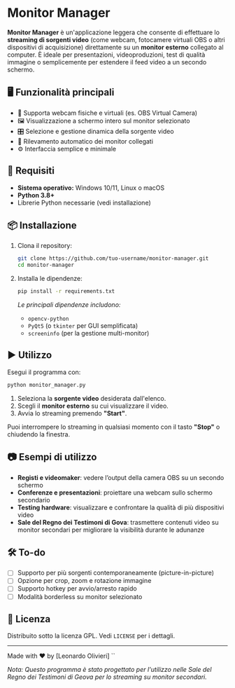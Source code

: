 # Monitor Manager

**Monitor Manager** è un'applicazione leggera che consente di effettuare lo **streaming di sorgenti video** (come webcam, fotocamere virtuali OBS o altri dispositivi di acquisizione) direttamente su un **monitor esterno** collegato al computer. È ideale per presentazioni, videoproduzioni, test di qualità immagine o semplicemente per estendere il feed video a un secondo schermo.

## 🖥️ Funzionalità principali

- 🔌 Supporta webcam fisiche e virtuali (es. OBS Virtual Camera)
- 🖼️ Visualizzazione a schermo intero sul monitor selezionato
- 🎛️ Selezione e gestione dinamica della sorgente video
- 🧭 Rilevamento automatico dei monitor collegati
- ⚙️ Interfaccia semplice e minimale

## 🚀 Requisiti

- **Sistema operativo:** Windows 10/11, Linux o macOS
- **Python 3.8+**
- Librerie Python necessarie (vedi installazione)

## 📦 Installazione

1. Clona il repository:
   ```bash
   git clone https://github.com/tuo-username/monitor-manager.git
   cd monitor-manager
   ```

2. Installa le dipendenze:
   ```bash
   pip install -r requirements.txt
   ```

   _Le principali dipendenze includono:_
   - `opencv-python`
   - `PyQt5` (o `tkinter` per GUI semplificata)
   - `screeninfo` (per la gestione multi-monitor)

## ▶️ Utilizzo

Esegui il programma con:

```bash
python monitor_manager.py
```

1. Seleziona la **sorgente video** desiderata dall'elenco.
2. Scegli il **monitor esterno** su cui visualizzare il video.
3. Avvia lo streaming premendo **"Start"**.

Puoi interrompere lo streaming in qualsiasi momento con il tasto **"Stop"** o chiudendo la finestra.

## 📷 Esempi di utilizzo

- **Registi e videomaker**: vedere l’output della camera OBS su un secondo schermo
- **Conferenze e presentazioni**: proiettare una webcam sullo schermo secondario
- **Testing hardware**: visualizzare e confrontare la qualità di più dispositivi video
- **Sale del Regno dei Testimoni di Gova**: trasmettere contenuti video su monitor secondari per migliorare la visibilità durante le adunanze

## 🛠️ To-do

- [ ] Supporto per più sorgenti contemporaneamente (picture-in-picture)
- [ ] Opzione per crop, zoom e rotazione immagine
- [ ] Supporto hotkey per avvio/arresto rapido
- [ ] Modalità borderless su monitor selezionato

## 📄 Licenza

Distribuito sotto la licenza GPL. Vedi `LICENSE` per i dettagli.

---

Made with ❤️ by [Leonardo Olivieri]
``


*Nota: Questo programma è stato progettato per l'utilizzo nelle Sale del Regno dei Testimoni di Geova per lo streaming su monitor secondari.*
